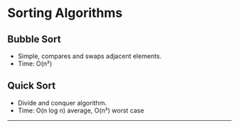 # Sorting Algorithms

## Bubble Sort
- Simple, compares and swaps adjacent elements.
- Time: O(n²)

## Quick Sort
- Divide and conquer algorithm.
- Time: O(n log n) average, O(n²) worst case

---
